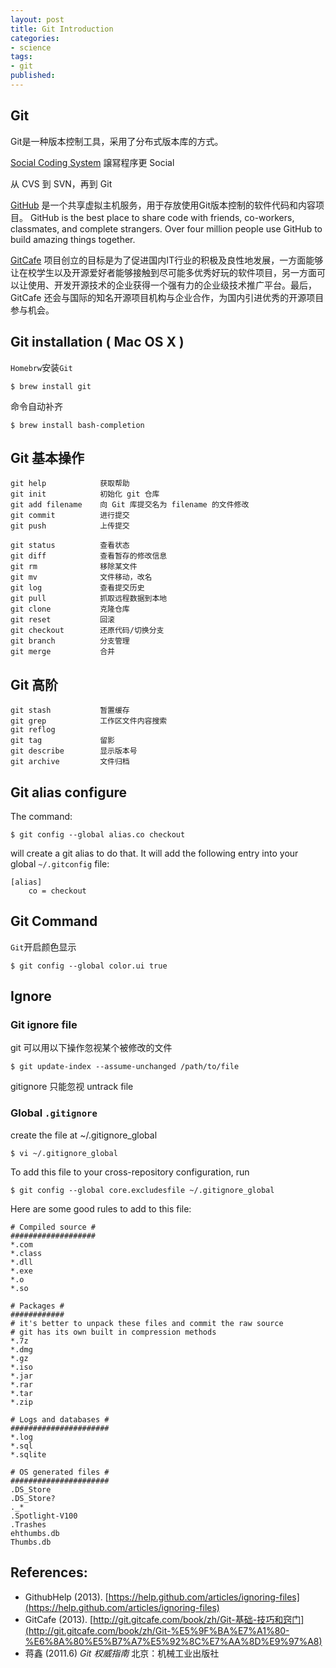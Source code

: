 ```yaml
---
layout: post
title: Git Introduction
categories:
- science
tags:
- git
published:
---
```


## Git

Git是一种版本控制工具，采用了分布式版本库的方式。

[Social Coding System](https://www.slideshare.net/slideshow/embed_code/9106941)
譲冩程序更 Social

从 CVS 到 SVN，再到 Git

[GitHub](https://github.com) 是一个共享虚拟主机服务，用于存放使用Git版本控制的软件代码和内容项目。
GitHub is the best place to share code with friends, co-workers, classmates, and complete strangers. Over four million people use GitHub to build amazing things together.

[GitCafe](https://gitcafe.com) 项目创立的目标是为了促进国内IT行业的积极及良性地发展，一方面能够让在校学生以及开源爱好者能够接触到尽可能多优秀好玩的软件项目，另一方面可以让使用、开发开源技术的企业获得一个强有力的企业级技术推广平台。最后，GitCafe 还会与国际的知名开源项目机构与企业合作，为国内引进优秀的开源项目参与机会。

## Git installation ( Mac OS X )

`Homebrw`安装`Git`

    $ brew install git

命令自动补齐

    $ brew install bash-completion


## Git 基本操作

    git help            获取帮助
    git init            初始化 git 仓库
    git add filename    向 Git 库提交名为 filename 的文件修改
    git commit          进行提交
    git push            上传提交

    git status          查看状态
    git diff            查看暂存的修改信息
    git rm              移除某文件
    git mv              文件移动，改名
    git log             查看提交历史
    git pull            抓取远程数据到本地
    git clone           克隆仓库
    git reset           回滚
    git checkout        还原代码/切换分支
    git branch          分支管理
    git merge           合并

## Git 高阶

    git stash           暂置缓存
    git grep            工作区文件内容搜索
    git reflog
    git tag             留影
    git describe        显示版本号
    git archive         文件归档


## Git alias configure

The command:

    $ git config --global alias.co checkout

will create a git alias to do that. It will add the following entry into your global `~/.gitconfig` file:

    [alias]
        co = checkout


## Git Command

`Git`开启颜色显示

    $ git config --global color.ui true

## Ignore

### Git ignore file
git 可以用以下操作忽视某个被修改的文件

    $ git update-index --assume-unchanged /path/to/file

gitignore 只能忽视 untrack file



### Global `.gitignore`
create the file at ~/.gitignore_global

    $ vi ~/.gitignore_global

To add this file to your cross-repository configuration, run

    $ git config --global core.excludesfile ~/.gitignore_global

Here are some good rules to add to this file:

    # Compiled source #
    ###################
    *.com
    *.class
    *.dll
    *.exe
    *.o
    *.so

    # Packages #
    ############
    # it's better to unpack these files and commit the raw source
    # git has its own built in compression methods
    *.7z
    *.dmg
    *.gz
    *.iso
    *.jar
    *.rar
    *.tar
    *.zip

    # Logs and databases #
    ######################
    *.log
    *.sql
    *.sqlite

    # OS generated files #
    ######################
    .DS_Store
    .DS_Store?
    ._*
    .Spotlight-V100
    .Trashes
    ehthumbs.db
    Thumbs.db


## References:
* GithubHelp (2013). [https://help.github.com/articles/ignoring-files](https://help.github.com/articles/ignoring-files)
* GitCafe (2013). [http://git.gitcafe.com/book/zh/Git-基础-技巧和窍门](http://git.gitcafe.com/book/zh/Git-%E5%9F%BA%E7%A1%80-%E6%8A%80%E5%B7%A7%E5%92%8C%E7%AA%8D%E9%97%A8)
* 蒋鑫 (2011.6) <em>Git 权威指南</em> 北京：机械工业出版社
